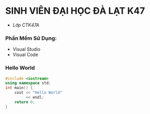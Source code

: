 


# **SINH VIÊN ĐẠI HỌC ĐÀ LẠT K47**
* *Lớp CTK47A*
### Phần Mềm Sử Dụng:
* Visual Studio
* Visual Code

### Hello World
```C++
#include <iostream>
using namespace std;
int main() {
    cout << "Hello World"
	     << endl;
    return 0;
}
```


